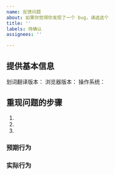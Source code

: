 ```yaml
---
name: 反馈问题
about: 如果你觉得你发现了一个 bug，请选这个
title: ''
labels: 待确认
assignees: ''

---
```


<!-- 为了提高解决问题的效率，请按照以下模板反馈问题，示例：https://github.com/lmk123/crx-selection-translate/issues/794 -->
## 提供基本信息

划词翻译版本：
浏览器版本：
操作系统：

## 重现问题的步骤

1.
2.
3.

### 预期行为

### 实际行为
